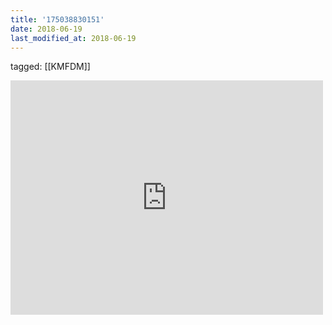 ```yaml
---
title: '175038830151'
date: 2018-06-19
last_modified_at: 2018-06-19
---
```

tagged: [[KMFDM]]
<iframe allow="accelerometer; autoplay; clipboard-write; encrypted-media; gyroscope; picture-in-picture" allowfullscreen="" frameborder="0" height="375" id="youtube_iframe" src="https://www.youtube.com/embed/eFOqt2sNyfs?feature=oembed&amp;enablejsapi=1&amp;origin=https://safe.txmblr.com&amp;wmode=opaque" width="500"></iframe>